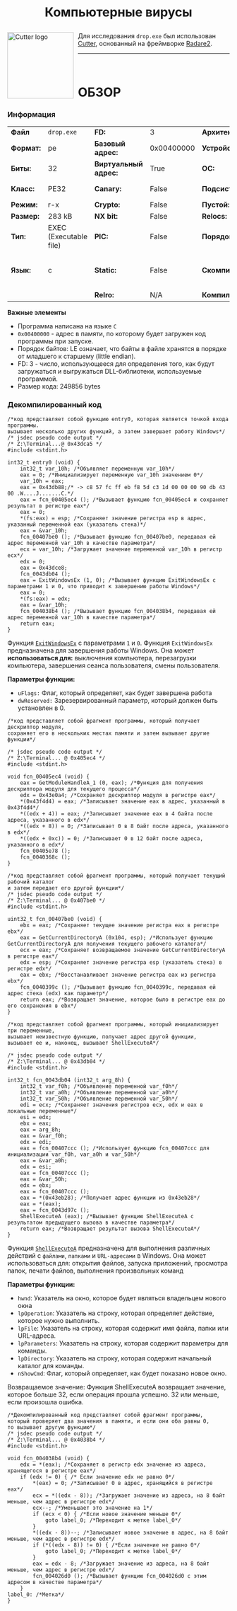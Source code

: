 # <p align="center">Компьютерные вирусы</p>

<img width="150" height="150" align="center" style="float: left; margin: 0 10px 0 0;" alt="Cutter logo" src="https://raw.githubusercontent.com/rizinorg/cutter/dev/src/img/cutter.svg?sanitize=true"> Для исследования `drop.exe` был использован [Cutter](https://cutter.re/), основанный на фреймворке [Radare2](https://www.radare.org/n/radare2.html).



---

<br>

# ОБЗОР
### Информация

| | | | | | |
---|---|---|---|---|---
|**Файл** | `drop.exe` | **FD:** | 3 | **Архитектура:** | x86 |
|**Формат:**|pe|**Базовый адрес:**|0x00400000|**Устройство:**|i386|
|**Биты:**|32|**Виртуальный адрес:**|True|**ОС:**|windows|
|**Класс:**|PE32|**Canary:**|False|**Подсистема:**|Windows GUI|
|**Режим:**|r-x|**Crypto:**|False|**Пустой:**|False|
|**Размер:**|283 kB|**NX bit:**|False|**Relocs:**|False|
|**Тип:**|EXEC (Executable file)|**PIC:**|False|**Порядок байтов:**|LE|
|**Язык:**|c|**Static:**|False|**Скомпилирован:**|Jun 20 06:22:17 1992 UTC+8|
|| |**Relro:**|N/A|**Компилятор:**|Н/Д|

**Важные элементы** 

+ Программа написана на языке `C`
+ `0x00400000` - адрес в памяти, по которому будет загружен код программы при запуске.
+ Порядок байтов: LE означает, что байты в файле хранятся в порядке от младшего к старшему (little endian).
+ FD: 3 - число, использующееся для определения того, как будут загружаться и выгружаться DLL-библиотеки, используемые программой.
+ Размер кода: 249856 bytes

### Декомпилированный код
```assembly
/*код представляет собой функцию entry0, которая является точкой входа программы.
вызывает несколько других функций, а затем завершает работу Windows*/
/* jsdec pseudo code output */
/* Z:\Terminal...@ 0x43dca5 */
#include <stdint.h>
 
int32_t entry0 (void) {
    int32_t var_10h; /*Объявляет переменную var_10h*/
    eax = 0; /*Инициализирует переменную var_10h значением 0*/
    var_10h = eax;
    eax = 0x43db88;/* -> c8 57 fc ff eb f8 5d c3 1d 00 00 00 90 db 43 00 .W....J.......C.*/
    eax = fcn_00405ec4 (); /*Вызывает функцию fcn_00405ec4 и сохраняет результат в регистре eax*/
    eax = 0;
    *(fs:eax) = esp; /*Сохраняет значение регистра esp в адрес, указанный переменной eax (указатель стека)*/
    eax = &var_10h;
    fcn_00407be0 (); /*Вызывает функцию fcn_00407be0, передавая ей адрес переменной var_10h в качестве параметра*/
    ecx = var_10h; /*Загружает значение переменной var_10h в регистр ecx*/
    edx = 0;
    eax = 0x43dce8;
    fcn_0043db04 (); 
    eax = ExitWindowsEx (1, 0); /*Вызывает функцию ExitWindowsEx с параметрами 1 и 0, что приводит к завершению работы Windows*/
    eax = 0;
    *(fs:eax) = edx;
    eax = &var_10h;
    fcn_004038b4 (); /*Вызывает функцию fcn_004038b4, передавая ей адрес переменной var_10h в качестве параметра*/
    return eax;
}
```
Функция [`ExitWindowsEx`](https://docs.microsoft.com/en-us/windows/win32/api/winuser/nf-winuser-exitwindowsex) с параметрами `1` и `0`. Функция `ExitWindowsEx` предназначена для завершения работы Windows. Она может **использоваться для:** выключения компьютера, перезагрузки компьютера, завершения сеанса пользователя, смены пользователя. 

**Параметры функции:** 

+ `uFlags:` Флаг, который определяет, как будет завершена работа
+ `dwReserved:` Зарезервированный параметр, который должен быть установлен в 0.


```assembly
/*код представляет собой фрагмент программы, который получает дескриптор модуля,
сохраняет его в нескольких местах памяти и затем вызывает другие функции*/

/* jsdec pseudo code output */
/* Z:\Terminal... @ 0x405ec4 */
#include <stdint.h>
 
void fcn_00405ec4 (void) {
    eax = GetModuleHandleA_1 (0, eax); /*Функция для получения дескриптора модуля для текущего процесса*/
    edx = 0x43e0a4; /*Сохраняет дескриптор модуля в регистре eax*/
    *(0x43f4d4) = eax; /*Записывает значение eax в адрес, указанный в 0x43f4d4*/
    *((edx + 4)) = eax; /*Записывает значение eax в 4 байта после адреса, указанного в edx*/
    *((edx + 8)) = 0; /*Записывает 0 в 8 байт после адреса, указанного в edx*/
    *((edx + 0xc)) = 0; /*Записывает 0 в 12 байт после адреса, указанного в edx*/
    fcn_00405e78 ();
    fcn_0040368c ();
}
```

```assembly
/*код представляет собой фрагмент программы, который получает текущий рабочий каталог
и затем передает его другой функции*/
/* jsdec pseudo code output */
/* Z:\Terminal... @ 0x407be0 */
#include <stdint.h>
 
uint32_t fcn_00407be0 (void) {
    ebx = eax; /*Сохраняет текущее значение регистра eax в регистре ebx*/
    eax = GetCurrentDirectoryA (0x104, esp); /*Использует функцию GetCurrentDirectoryA для получения текущего рабочего каталога*/
    ecx = eax; /*Сохраняет возвращаемое значение GetCurrentDirectoryA в регистре eax*/
    edx = esp; /*Сохраняет значение регистра esp (указатель стека) в регистре edx*/
    eax = ebx; /*Восстанавливает значение регистра eax из регистра ebx*/
    fcn_0040399c (); /*Вызывает функцию fcn_0040399c, передавая ей адрес стека (edx) как параметр*/
    return eax; /*Возвращает значение, которое было в регистре eax до его сохранения в ebx*/
}
```

```assembly
/*код представляет собой фрагмент программы, который инициализирует три переменные,
вызывает неизвестную функцию, получает адрес другой функции,
вызывает ее и, наконец, вызывает ShellExecuteA*/

/* jsdec pseudo code output */
/* Z:\Terminal... @ 0x43db04 */
#include <stdint.h>
 
int32_t fcn_0043db04 (int32_t arg_8h) {
    int32_t var_f0h; /*Объявление переменной var_f0h*/
    int32_t var_a0h; /*Объявление переменной var_a0h*/
    int32_t var_50h; /*Объявление переменной var_50h*/
    edi = ecx; /*Сохраняет значения регистров ecx, edx и eax в локальные переменные*/
    esi = edx;
    ebx = eax;
    eax = arg_8h;
    eax = &var_f0h;
    edx = edi;
    eax = fcn_00407ccc (); /*Использует функцию fcn_00407ccc для инициализации var_f0h, var_a0h и var_50h*/
    eax = &var_a0h;
    edx = esi;
    eax = fcn_00407ccc ();
    eax = &var_50h;
    edx = ebx;
    eax = fcn_00407ccc ();
    eax = *(0x43eb28); /*Получает адрес функции из 0x43eb28*/
    eax = *(eax);
    eax = fcn_0043d97c ();
    ShellExecuteA (eax); /*Вызывает функцию ShellExecuteA с результатом предыдущего вызова в качестве параметра*/
    return eax; /*Возвращает результат вызова ShellExecuteA*/
}
```

Функция [`ShellExecuteA`](https://learn.microsoft.com/en-us/windows/win32/api/shellapi/nf-shellapi-shellexecutea) предназначена для выполнения различных действий с `файлами`, `папками` и `URL-адресами` в Windows. Она может использоваться для: открытия файлов, запуска приложений, просмотра папок, печати файлов, выполнения произвольных команд

**Параметры функции:**

+ `hwnd`: Указатель на окно, которое будет являться владельцем нового окна
+ `lpOperation`: Указатель на строку, которая определяет действие, которое нужно выполнить.
+ `lpFile`: Указатель на строку, которая содержит имя файла, папки или URL-адреса.
+ `lpParameters`: Указатель на строку, которая содержит параметры для команды.
+ `lpDirectory`: Указатель на строку, которая содержит начальный каталог для команды.
+ `nShowCmd`: Флаг, который определяет, как будет показано новое окно.
        
Возвращаемое значение: Функция ShellExecuteA возвращает значение, которое больше 32, если операция прошла успешно. 32 или меньше, если произошла ошибка.


```assembly
/*Декомпилированный код представляет собой фрагмент программы,
который проверяет два значения в памяти, и если они оба равны 0,
то вызывает другую функцию*/
/* jsdec pseudo code output */
/* Z:\Terminal... @ 0x4038b4 */
#include <stdint.h>
 
void fcn_004038b4 (void) {
    edx = *(eax); /*Сохраняет в регистр edx значение из адреса, хранящегося в регистре eax*/
    if (edx != 0) { /* Если значение edx не равно 0*/
        *(eax) = 0; /*Записывает 0 в адрес, хранящийся в регистре eax*/
        ecx = *((edx - 8)); /*Загружает значение из адреса, на 8 байт меньше, чем адрес в регистре edx*/
        ecx--; /*Уменьшает это значение на 1*/
        if (ecx < 0) { /*Если новое значение меньше 0*/
            goto label_0; /*Переходит к метке label_0*/
        }
        *((edx - 8))--; /*Записывает новое значение в адрес, на 8 байт меньше, чем адрес в регистре edx*/
        if (*((edx - 8)) != 0) { /*Если значение не равно 0*/
            goto label_0; /*Переходит к метке label_0*/
        }
        eax = edx - 8; /*Загружает значение из адреса, на 8 байт меньше, чем адрес в регистре edx*/
        fcn_004026d0 (); /*Вызывает функцию fcn_004026d0 с этим адресом в качестве параметра*/
    }
label_0: /*Метка*/
}
```
